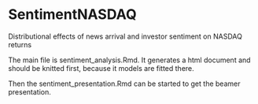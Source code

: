 # SentimentNASDAQ
Distributional effects of news arrival and investor sentiment on NASDAQ returns

The main file is sentiment_analysis.Rmd. It generates a html document and should be knitted first, because it models are fitted there.

Then the sentiment_presentation.Rmd can be started to get the beamer presentation.
